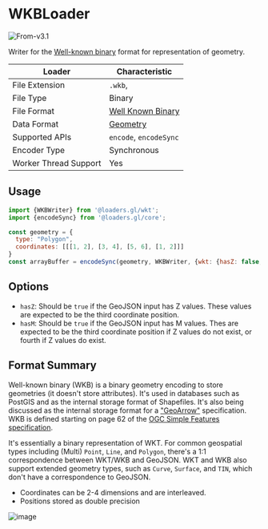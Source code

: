 # WKBLoader

<p class="badges">
  <img src="https://img.shields.io/badge/From-v2.2-blue.svg?style=flat-square" alt="From-v3.1" />
</p>

Writer for the [Well-known binary][wkb] format for representation of geometry.

[wkb]: https://en.wikipedia.org/wiki/Well-known_text_representation_of_geometry#Well-known_binary

| Loader                | Characteristic                                |
| --------------------- | --------------------------------------------- |
| File Extension        | `.wkb`,                                       |
| File Type             | Binary                                        |
| File Format           | [Well Known Binary][wkb]                      |
| Data Format           | [Geometry](/docs/specifications/category-gis) |
| Supported APIs        | `encode`, `encodeSync`                        |
| Encoder Type          | Synchronous                                   |
| Worker Thread Support | Yes                                           |

## Usage

```js
import {WKBWriter} from '@loaders.gl/wkt';
import {encodeSync} from '@loaders.gl/core';

const geometry = {
  type: "Polygon",
  coordinates: [[[1, 2], [3, 4], [5, 6], [1, 2]]]
}
const arrayBuffer = encodeSync(geometry, WKBWriter, {wkt: {hasZ: false, hasM: false}})
```

## Options

- `hasZ`: Should be `true` if the GeoJSON input has Z values. These values are expected to be the third coordinate position.
- `hasM`: Should be `true` if the GeoJSON input has M values. Thes are expected to be the third coordinate position if Z values do not exist, or fourth if Z values do exist.

## Format Summary

Well-known binary (WKB) is a binary geometry encoding to store geometries (it
doesn't store attributes). It's used in databases such as PostGIS and as the
internal storage format of Shapefiles. It's also being discussed as the internal
storage format for a ["GeoArrow"](https://github.com/geopandas/geo-arrow-spec)
specification. WKB is defined starting on page 62 of the [OGC Simple Features
specification](http://portal.opengeospatial.org/files/?artifact_id=25355).

It's essentially a binary representation of WKT. For common geospatial types
including (Multi) `Point`, `Line`, and `Polygon`, there's a 1:1 correspondence
between WKT/WKB and GeoJSON. WKT and WKB also support extended geometry types,
such as `Curve`, `Surface`, and `TIN`, which don't have a correspondence to
GeoJSON.

- Coordinates can be 2-4 dimensions and are interleaved.
- Positions stored as double precision

![image](https://user-images.githubusercontent.com/15164633/83707157-90413b80-a5d6-11ea-921c-b04208942e79.png)
